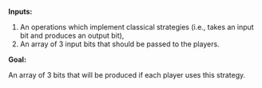 **Inputs:**

1. An operations which implement classical strategies (i.e., takes an input bit and produces an output bit),
2. An array of 3 input bits that should be passed to the players.

**Goal:**

An array of 3 bits that will be produced if each player uses this strategy.
